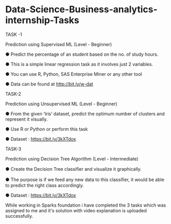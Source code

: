 # Data-Science-Business-analytics-internship-Tasks


TASK -1

Prediction using Supervised ML (Level - Beginner)

● Predict the percentage of an student based on the no. of study hours. 

● This is a simple linear  regression task as it involves just 2 variables.

● You can use R, Python, SAS Enterprise Miner or any other tool  

● Data can be found at http://bit.ly/w-dat

TASK-2

Prediction using Unsupervised ML (Level - Beginner)

● From the given ‘Iris’ dataset, predict the optimum number of  clusters and represent it visually.

● Use R or Python or perform this task 

● Dataset : https://bit.ly/3kXTdox 

TASK-3

Prediction using Decision Tree Algorithm (Level - Intermediate)

● Create the Decision Tree classiﬁer and visualize it graphically. 

● The purpose is if we feed any new data to this  classiﬁer, it would be able to predict the right class accordingly. 

● Dataset : https://bit.ly/3kXTdox 


While working in Sparks foundation i have completed the 3 tasks which was assigned to me and it's solution with video explanation is uploaded successfully.
